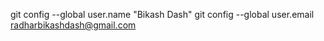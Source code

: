 git config --global user.name "Bikash Dash"
git config --global user.email radharbikashdash@gmail.com